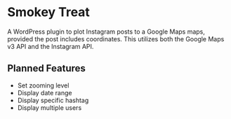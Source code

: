 Smokey Treat
============

A WordPress plugin to plot Instagram posts to a Google Maps maps, provided the post includes coordinates. This utilizes both the Google Maps v3 API and the Instagram API.

## Planned Features
- Set zooming level
- Display date range
- Display specific hashtag
- Display multiple users
